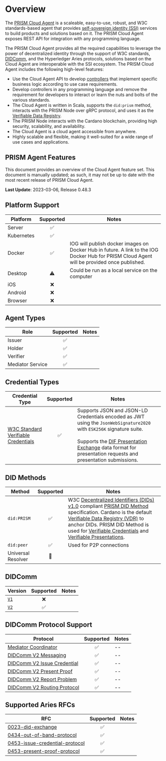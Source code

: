 # Overview

The [PRISM Cloud Agent](/docs/concepts/glossary#cloud-agent) is a scaleable, easy-to-use, robust, and W3C standards-based agent that provides [self-sovereign identity (SSI)](/docs/concepts/glossary#self-sovereign-identity) services to build products and solutions based on it. The PRISM Cloud Agent exposes REST API for integration with any programming language.

The PRISM Cloud Agent provides all the required capabilities to leverage the power of decentralized identity through the support of W3C standards, [DIDComm](/docs/concepts/glossary#didcomm), and the Hyperledger Aries protocols, solutions based on the Cloud Agent are interoperable with the SSI ecosystem. The PRISM Cloud Agent includes the following high-level features:

- Use the Cloud Agent API to develop [controllers](/docs/concepts/glossary#controller) that implement specific business logic according to use case requirements.
- Develop controllers in any programming language and remove the requirement for developers to interact or learn the nuts and bolts of the various standards.
- The Cloud Agent is written in Scala, supports the `did:prism` method, interacts with the PRISM Node over gRPC protocol, and uses it as the [Verifiable Data Registry](/docs/concepts/glossary#verifiable-data-registry). 
- The PRISM Node interacts with the Cardano blockchain, providing high security, scalability, and availability.
- The Cloud Agent is a cloud agent accessible from anywhere.
- Highly scalable and flexible, making it well-suited for a wide range of use cases and applications.


## PRISM Agent Features

This document provides an overview of the Cloud Agent feature set. This document is manually updated; as such, it may not be up to date with the most recent release of PRISM Cloud Agent.

**Last Update**: 2023-03-06, Release 0.48.3

## Platform Support

| Platform | Supported | Notes             |
| -------- | :-------: |  ------- |
| Server   | :white_check_mark: |    |
| Kubernetes | :white_check_mark: |  |
| Docker   | :white_check_mark: | IOG will publish docker images on Docker Hub in future. A link to the IOG Docker Hub for PRISM Cloud Agent will be provided once published. |
| Desktop  | :warning:         | Could be run as a local service on the computer |
| iOS      | :x:        |    |
| Android  | :x:        |    |
| Browser  | :x:        |    |

## Agent Types

| Role     | Supported | Notes      |
| -------- | :-------: |  --------- |
| Issuer   | :white_check_mark:        |            |
| Holder   | :white_check_mark:        |            |
| Verifier | :white_check_mark:        |            |
| Mediator Service | :white_check_mark:|            |

## Credential Types

| Credential Type | Supported | Notes |
| --- | :--: | -- |
| [W3C Standard Verifiable Credentials](https://www.w3.org/TR/vc-data-model/) | :white_check_mark: | Supports JSON and JSON-LD Credentials encoded as JWT using the `JsonWebSignature2020` with `ESK256K` signature suite.<br /><br />Supports the [DIF Presentation Exchange](https://identity.foundation/presentation-exchange/) data format for presentation requests and presentation submissions. |

## DID Methods

| Method | Supported | Notes |
| --- | :--: | -- |
| `did:PRISM` | :white_check_mark: | W3C [Decentralized Identifiers (DIDs) v1.0](https://www.w3.org/TR/did-core/) compliant [PRISM DID Method](https://github.com/input-output-hk/PRISM-did-method-spec/blob/main/w3c-spec/PRISM-method.md) specification. Cardano is the default [Verifiable Data Registry (VDR)](/docs/concepts/glossary#verifiable-data-registry) to anchor DIDs. PRISM DID Method is used for [Verifiable Credentials](/docs/concepts/glossary#verifiable-credential) and [Verifiable Presentations](/docs/concepts/glossary#verifiable-presentation).  |
| `did:peer` | :white_check_mark:| Used for P2P connections |
| Universal Resolver | :construction: |  |

## DIDComm

| Version | Supported | Notes |
| --- | :--: | -- |
| [`V1`](https://github.com/hyperledger/aries-rfcs/blob/main/concepts/0005-didcomm/README.md) | :x: |  |
| [`V2`](https://identity.foundation/didcomm-messaging/spec/) | :white_check_mark: |  |

## DIDComm Protocol Support

| Protocol | Supported | Notes |
| --- | :--: | -- |
| [Mediator Coordinator](https://didcomm.org/mediator-coordination/2.0/) | :white_check_mark: | -- |
| [DIDComm V2 Messaging](https://identity.foundation/didcomm-messaging/spec) | :white_check_mark: | -- |
| [DIDComm V2 Issue Credential](https://github.com/decentralized-identity/waci-didcomm/tree/main/issue_credential) | :white_check_mark: | -- |
| [DIDComm V2 Present Proof](https://github.com/decentralized-identity/waci-didcomm/blob/main/present_proof/present-proof-v3.md) | :white_check_mark: | -- |
| [DIDComm V2 Report Problem](https://identity.foundation/didcomm-messaging/spec/#problem-reports) | :white_check_mark: | -- |
| [DIDComm V2 Routing Protocol](https://identity.foundation/didcomm-messaging/spec/#routing-protocol-20) | :white_check_mark: | -- |

## Supported Aries RFCs

| RFC | Supported | Notes |
 --- | :--: | -- |
| [0023-did-exchange](https://github.com/hyperledger/aries-rfcs/tree/main/features/0023-did-exchange)      | :white_check_mark:        | |
| [0434-out-of-band-protocol](https://github.com/hyperledger/aries-rfcs/blob/main/features/0434-outofband/README.md)      | :white_check_mark:        | |
| [0453-issue-credential-protocol](https://github.com/hyperledger/aries-rfcs/tree/main/features/0453-issue-credential-v2)      | :white_check_mark:        | |
| [0453-present-proof-protocol](https://github.com/hyperledger/aries-rfcs/tree/main/features/0454-present-proof-v2)      | :white_check_mark:        | |
